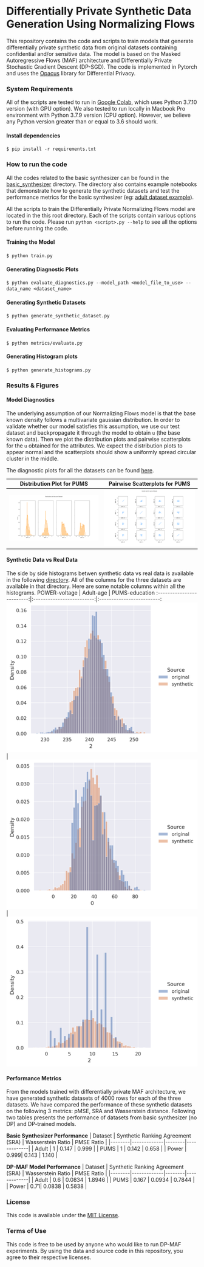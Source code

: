 # Differentially Private Synthetic Data Generation Using Normalizing Flows

This repository contains the code and scripts to train models that generate differentially private synthetic data from original datasets containing confidential and/or sensitive data. The model is based on the Masked Autoregressive Flows (MAF) architecture and Differentially Private Stochastic Gradient Descent (DP-SGD). The code is implemented in Pytorch and uses the [Opacus](https://opacus.ai/) library for Differential Privacy.

### System Requirements

All of the scripts are tested to run in [Google Colab](https://colab.research.google.com/), which uses Python 3.7.10 version (with GPU option). We also tested to run locally in Macbook Pro environment with Python 3.7.9 version (CPU option). However, we believe any Python version greater than or equal to 3.6 should work.

#### Install dependencies

```
$ pip install -r requirements.txt
```

### How to run the code

All the codes related to the basic synthesizer can be found in the [basic_synthesizer](./basic_synthesizer) directory. The directory also contains example notebooks that demonstrate how to generate the synthetic datasets and test the performance metrics for the basic synthesizer (eg: [adult dataset example](./basic_synthesizer/adult_sample.ipynb)).

All the scripts to train the Differentially Private Normalizing Flows model are located in the this root directory.
Each of the scripts contain various options to run the code. Please run `python <script>.py --help` to see all the options before running the code.

#### Training the Model

```
$ python train.py
```

#### Generating Diagnostic Plots

```
$ python evaluate_diagnostics.py --model_path <model_file_to_use> --data_name <dataset_name>
```

#### Generating Synthetic Datasets

```
$ python generate_synthetic_dataset.py
```

#### Evaluating Performance Metrics

```
$ python metrics/evaluate.py
```

#### Generating Histogram plots

```
$ python generate_histograms.py
```


### Results & Figures

#### Model Diagnostics

The underlying assumption of our Normalizing Flows model is that the base known density follows a multivariate gaussian distribution. In order to validate whether our model satisfies this assumption, we use our test dataset and backpropagate it through the model to obtain `u` (the base known data). Then we plot the distribution plots and pairwise scatterplots for the `u` obtained for the attributes. We expect the distribution plots to appear normal and the scatterplots should show a uniformly spread circular cluster in the middle.

The diagnostic plots for all the datasets can be found [here](/figs/subset_dp_models/diagnostic_plots).

Distribution Plot for PUMS            |  Pairwise Scatterplots for PUMS
:-------------------------:|:-------------------------:
![](figs/subset_dp_models/diagnostic_plots/maf_pums_marginal.png)  |  ![](figs/subset_dp_models/diagnostic_plots/maf_pums_scatter.png)  |


#### Synthetic Data vs Real Data

The side by side histograms betwen synthetic data vs real data is available in the following [directory](/figs/subset_dp_models/histograms_real_vs_synth). All of the columns for the three datasets are available in that directory. Here are some notable columns within all the histograms.
POWER-voltage             |  Adult-age          |  PUMS-education
:-------------------------:|:-------------------------:|:-------------------------:
![](figs/subset_dp_models/histograms_real_vs_synth/power_2.png)  |  ![](figs/subset_dp_models/histograms_real_vs_synth/adult_0.png)  | ![](figs/subset_dp_models/histograms_real_vs_synth/pums_2.png)


#### Performance Metrics

From the models trained with differentially private MAF architecture, we have generated synthetic datasets of 4000 rows for each of the three datasets. We have compared the performance of these synthetic datasets on the following 3 metrics: pMSE, SRA and Wasserstein distance. Following two tables presents the performance of datasets from basic synthesizer (no DP) and DP-trained models.

**Basic Synthesizer Performance**
| Dataset | Synthetic Ranking Agreement (SRA) | Wasserstein Ratio | PMSE Ratio |
|--------|-------------|--------|-------------|
| Adult | 1 | 0.147 | 0.999 |
| PUMS | 1 | 0.142 | 0.658 |
| Power | 0.999| 0.143 | 1.140 |

**DP-MAF Model Performance**
| Dataset | Synthetic Ranking Agreement (SRA) | Wasserstein Ratio | PMSE Ratio |
|--------|-------------|--------|-------------|
| Adult | 0.6 | 0.0834 | 1.8946 |
| PUMS | 0.167 | 0.0934 | 0.7844 |
| Power | 0.71| 0.0838 | 0.5838 |

### License
This code is available under the [MIT License](./LICENSE).

### Terms of Use
This code is free to be used by anyone who would like to run DP-MAF experiments. By using the data and source code in this repository, you agree to their respective licenses. 
